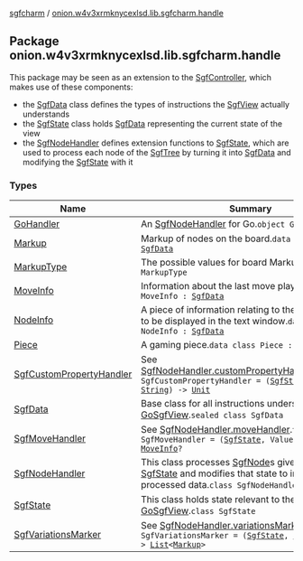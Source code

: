 [sgfcharm](../index.md) / [onion.w4v3xrmknycexlsd.lib.sgfcharm.handle](./index.md)

## Package onion.w4v3xrmknycexlsd.lib.sgfcharm.handle

This package may be seen as an extension to the [SgfController](../onion.w4v3xrmknycexlsd.lib.sgfcharm/-sgf-controller/index.md), which makes use of these components:

* the [SgfData](-sgf-data.md) class defines the types of instructions the [SgfView](../onion.w4v3xrmknycexlsd.lib.sgfcharm.view/-sgf-view/index.md) actually understands
* the [SgfState](-sgf-state/index.md) class holds [SgfData](-sgf-data.md) representing the current state of the view
* the [SgfNodeHandler](-sgf-node-handler/index.md) defines extension functions to [SgfState](-sgf-state/index.md), which are used to process
each node of the [SgfTree](../onion.w4v3xrmknycexlsd.lib.sgfcharm.parse/-sgf-tree/index.md) by turning it into [SgfData](-sgf-data.md) and modifying the [SgfState](-sgf-state/index.md) with it

### Types

| Name | Summary |
|---|---|
| [GoHandler](-go-handler/index.md) | An [SgfNodeHandler](-sgf-node-handler/index.md) for Go.`object GoHandler` |
| [Markup](-markup/index.md) | Markup of nodes on the board.`data class Markup : `[`SgfData`](-sgf-data.md) |
| [MarkupType](-markup-type/index.md) | The possible values for board Markup.`enum class MarkupType` |
| [MoveInfo](-move-info/index.md) | Information about the last move played.`data class MoveInfo : `[`SgfData`](-sgf-data.md) |
| [NodeInfo](-node-info/index.md) | A piece of information relating to the current node to be displayed in the text window.`data class NodeInfo : `[`SgfData`](-sgf-data.md) |
| [Piece](-piece/index.md) | A gaming piece.`data class Piece : `[`SgfData`](-sgf-data.md) |
| [SgfCustomPropertyHandler](-sgf-custom-property-handler.md) | See [SgfNodeHandler.customPropertyHandler](-sgf-node-handler/custom-property-handler.md).`typealias SgfCustomPropertyHandler = (`[`SgfState`](-sgf-state/index.md)`, `[`String`](https://kotlinlang.org/api/latest/jvm/stdlib/kotlin/-string/index.html)`, `[`String`](https://kotlinlang.org/api/latest/jvm/stdlib/kotlin/-string/index.html)`) -> `[`Unit`](https://kotlinlang.org/api/latest/jvm/stdlib/kotlin/-unit/index.html) |
| [SgfData](-sgf-data.md) | Base class for all instructions understandable by [GoSgfView](../onion.w4v3xrmknycexlsd.lib.sgfcharm.view/-go-sgf-view/index.md).`sealed class SgfData` |
| [SgfMoveHandler](-sgf-move-handler.md) | See [SgfNodeHandler.moveHandler](-sgf-node-handler/move-handler.md).`typealias SgfMoveHandler = (`[`SgfState`](-sgf-state/index.md)`, Value, Move) -> `[`MoveInfo`](-move-info/index.md)`?` |
| [SgfNodeHandler](-sgf-node-handler/index.md) | This class processes [SgfNode](../onion.w4v3xrmknycexlsd.lib.sgfcharm.parse/-sgf-node.md)s given the current [SgfState](-sgf-state/index.md) and modifies that state to include the processed data.`class SgfNodeHandler` |
| [SgfState](-sgf-state/index.md) | This class holds state relevant to the [GoSgfView](../onion.w4v3xrmknycexlsd.lib.sgfcharm.view/-go-sgf-view/index.md).`class SgfState` |
| [SgfVariationsMarker](-sgf-variations-marker.md) | See [SgfNodeHandler.variationsMarker](-sgf-node-handler/variations-marker.md).`typealias SgfVariationsMarker = (`[`SgfState`](-sgf-state/index.md)`, `[`List`](https://kotlinlang.org/api/latest/jvm/stdlib/kotlin.collections/-list/index.html)`<Move?>) -> `[`List`](https://kotlinlang.org/api/latest/jvm/stdlib/kotlin.collections/-list/index.html)`<`[`Markup`](-markup/index.md)`>` |
